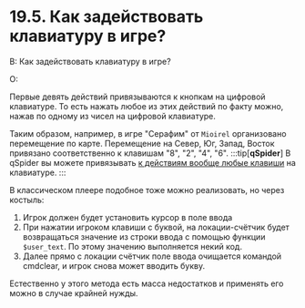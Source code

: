 # 19.5. Как задействовать клавиатуру в игре?
<!-- [:faq_19_05] -->
В: Как задействовать клавиатуру в игре?

О:

Первые девять действий привязываются к кнопкам на цифровой клавиатуре. То есть нажать любое из этих действий по факту можно, нажав по одному из чисел на цифровой клавиатуре.

Таким образом, например, в игре "Серафим" от `Mioirel` организовано перемещение по карте. Перемещение на Север, Юг, Запад, Восток привязано соответственно к клавишам "8", "2", "4", "6".
:::tip[**qSpider**]
В qSpider вы можете привязывать [к действиям вообще любые клавиши](http://wiki.qsp.org/help:qspider_gamecfg#naznachenie_gorjachix_klavish_gamehotkeys) на клавиатуре.
:::

В классическом плеере подобное тоже можно реализовать, но через костыль:
1. Игрок должен будет установить курсор в поле ввода
2. При нажатии игроком клавиши с буквой, на локации-счётчик будет возвращаться значение из строки ввода с помощью функции `$user_text`. По этому значению выполняется некий код.
3. Далее прямо с локации счётчик поле ввода очищается командой cmdclear, и игрок снова может вводить букву.

Естественно у этого метода есть масса недостатков и применять его можно в случае крайней нужды.
